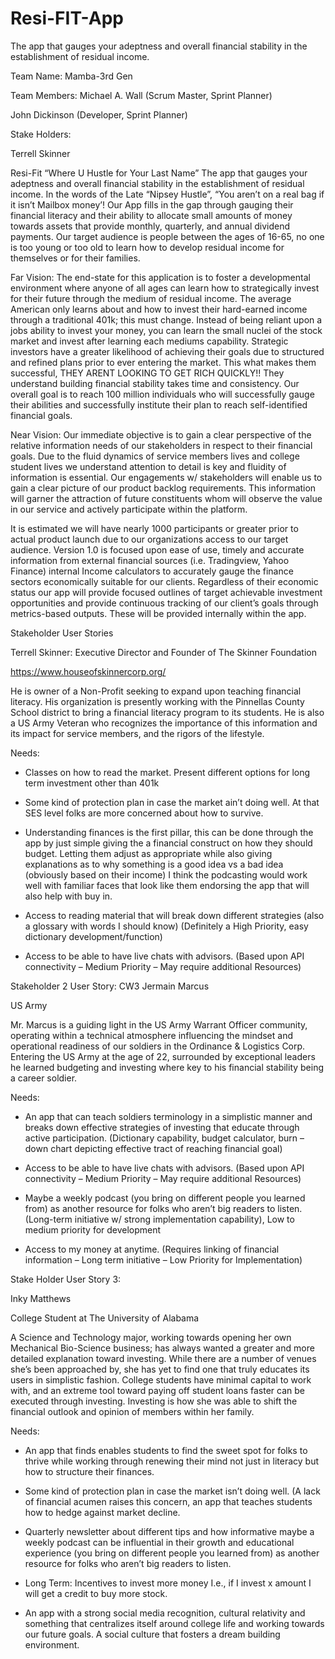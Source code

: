 # Resi-FIT-App
The app that gauges your adeptness and overall financial stability in the establishment of residual income. 

Team Name: Mamba-3rd Gen


Team Members: 
Michael A. Wall (Scrum Master, Sprint Planner)

John Dickinson (Developer, Sprint Planner)


Stake Holders: 

Terrell Skinner

Resi-Fit “Where U Hustle for Your Last Name”
The app that gauges your adeptness and overall financial stability in the establishment of residual income. In the words of the Late “Nipsey Hustle”, “You aren’t on a real bag if it isn’t Mailbox money’! Our App fills in the gap through gauging their financial literacy and their ability to allocate small amounts of money towards assets that provide monthly, quarterly, and annual dividend payments. Our target audience is people between the ages of 16-65, no one is too young or too old to learn how to develop residual income for themselves or for their families. 


Far Vision: The end-state for this application is to foster a developmental environment where anyone of all ages can learn how to strategically invest for their future through the medium of residual income. The average American only learns about and how to invest their hard-earned income through a traditional 401k; this must change. Instead of being reliant upon a jobs ability to invest your money, you can learn the small nuclei of the stock market and invest after learning each mediums capability. 
Strategic investors have a greater likelihood of achieving their goals due to structured and refined plans prior to ever entering the market. This what makes them successful, THEY ARENT LOOKING TO GET RICH QUICKLY!! They understand building financial stability takes time and consistency. Our overall goal is to reach 100 million individuals who will successfully gauge their abilities and successfully institute their plan to reach self-identified financial goals. 


Near Vision: Our immediate objective is to gain a clear perspective of the relative information needs of our stakeholders in respect to their financial goals. Due to the fluid dynamics of service members lives and college student lives we understand attention to detail is key and fluidity of information is essential. Our engagements w/ stakeholders will enable us to gain a clear picture of our product backlog requirements. This information will garner the attraction of future constituents whom will observe the value in our service and actively participate within the platform. 


It is estimated we will have nearly 1000 participants or greater prior to actual product launch due to our organizations access to our target audience. 
Version 1.0 is focused upon ease of use, timely and accurate information from external financial sources (i.e. Tradingview, Yahoo Finance) internal Income calculators to accurately gauge the finance sectors economically suitable for our clients. Regardless of their economic status our app will provide focused outlines of target achievable investment opportunities and provide continuous tracking of our client’s goals through metrics-based outputs. These will be provided internally within the app. 

Stakeholder User Stories


Terrell Skinner: Executive Director and Founder of The Skinner Foundation

https://www.houseofskinnercorp.org/


He is owner of a Non-Profit seeking to expand upon teaching financial literacy. His organization is presently working with the Pinnellas County School district to bring a financial literacy program to its students. He is also a US Army Veteran who recognizes the importance of this information and its impact for service members, and the rigors of the lifestyle. 


Needs:  

-	Classes on how to read the market. Present different options for long term investment other than 401k 


-	Some kind of protection plan in case the market ain’t doing well. At that SES level folks are more concerned about how to survive. 


-	Understanding finances is the first pillar, this can be done through the app by just simple giving the a financial construct on how they should budget. Letting them adjust as appropriate while also giving explanations as to why something is a good idea vs a bad idea (obviously based on their income) I think the podcasting would work well with familiar faces that look like them endorsing the app that will also help with buy in.


-	Access to reading material that will break down different strategies (also a glossary with words I should know) (Definitely a High Priority, easy dictionary development/function)


-	Access to be able to have live chats with advisors. (Based upon API connectivity – Medium Priority – May require additional Resources)

Stakeholder 2 User Story: 
CW3 Jermain Marcus


US Army


Mr. Marcus is a guiding light in the US Army Warrant Officer community, operating within a technical atmosphere influencing the mindset and operational readiness of our soldiers in the Ordinance & Logistics Corp. Entering the US Army at the age of 22, surrounded by exceptional leaders he learned budgeting and investing where key to his financial stability being a career soldier. 


Needs: 


-	An app that can teach soldiers terminology in a simplistic manner and breaks down effective strategies of investing that educate through active participation. (Dictionary capability, budget calculator, burn – down chart depicting effective tract of reaching financial goal)


-	Access to be able to have live chats with advisors. (Based upon API connectivity – Medium Priority – May require additional Resources)


-	Maybe a weekly podcast (you bring on different people you learned from) as another resource for folks who aren’t big readers to listen. (Long-term initiative w/ strong implementation capability), Low to medium priority for development


-	Access to my money at anytime.  (Requires linking of financial information – Long term initiative – Low Priority for Implementation)


Stake Holder User Story 3:


Inky Matthews


College Student at The University of Alabama


A Science and Technology major, working towards opening her own Mechanical Bio-Science business; has always wanted a greater and more detailed explanation toward investing. While there are a number of venues she’s been approached by, she has yet to find one that truly educates its users in simplistic fashion. College students have minimal capital to work with, and an extreme tool toward paying off student loans faster can be executed through investing. Investing is how she was able to shift the financial outlook and opinion of members within her family. 


Needs:


-	An app that finds enables students to find the sweet spot for folks to thrive while working through renewing their mind not just in literacy but how to structure their finances.


-	Some kind of protection plan in case the market isn’t doing well. (A lack of financial acumen raises this concern, an app that teaches students how to hedge against market decline. 


-	Quarterly newsletter about different tips and how informative maybe a weekly podcast can be influential in their growth and educational experience (you bring on different people you learned from) as another resource for folks who aren’t big readers to listen.


-	Long Term: Incentives to invest more money I.e., if I invest x amount I will get a credit to buy more stock. 


-	An app with a strong social media recognition, cultural relativity and something that centralizes itself around college life and working towards our future goals. A social culture that fosters a dream building environment. 




